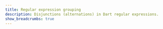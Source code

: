 ```yaml
---
title: Regular expression grouping
description: Disjunctions (alternations) in Dart regular expressions.
show_breadcrumbs: true
---
```

